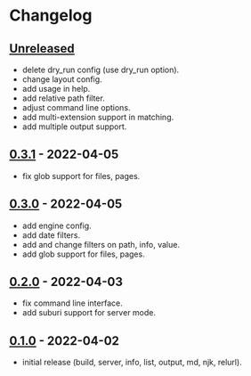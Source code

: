 
# Changelog

## [Unreleased]

- delete dry_run config (use dry_run option).
- change layout config.
- add usage in help.
- add relative path filter.
- adjust command line options.
- add multi-extension support in matching.
- add multiple output support.

## [0.3.1] - 2022-04-05

- fix glob support for files, pages.

## [0.3.0] - 2022-04-05

- add engine config.
- add date filters.
- add and change filters on path, info, value.
- add glob support for files, pages.

## [0.2.0] - 2022-04-03

- fix command line interface.
- add suburi support for server mode.

## [0.1.0] - 2022-04-02

- initial release (build, server, info, list, output, md, njk, relurl).

[Unreleased]: https://github.com/ankys/homura_deno/compare/v0.3.1...HEAD
[0.3.1]: https://github.com/ankys/homura_deno/compare/v0.3.0...v0.3.1
[0.3.0]: https://github.com/ankys/homura_deno/compare/v0.2.0...v0.3.0
[0.2.0]: https://github.com/ankys/homura_deno/compare/v0.1.0...v0.2.0
[0.1.0]: https://github.com/ankys/homura_deno/releases/tag/v0.1.0
